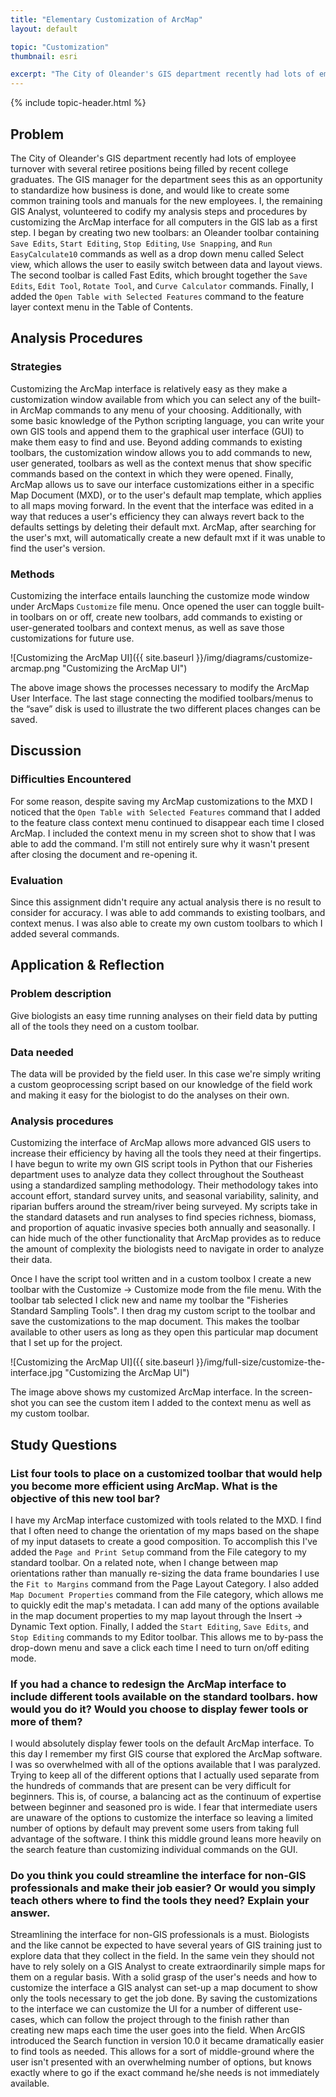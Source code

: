 ```yaml
---
title: "Elementary Customization of ArcMap"
layout: default

topic: "Customization"
thumbnail: esri

excerpt: "The City of Oleander's GIS department recently had lots of employee turnover with several retiree positions being filled by recent college graduates.  The GIS manager for the department sees this as an opportunity to standardize how business is done, and would like to create some common training tools and manuals for the new employees.  I, the remaining GIS Analyst, volunteered to codify my analysis steps and procedures by customizing the ArcMap interface for all computers in the GIS lab as a first step.  I began by creating two new toolbars: an Oleander toolbar containing Save Edits, Start Editing, Stop Editing, Use Snapping, and Run EasyCalculate10 commands as well as a drop down menu called Select view, which allows the user to easily switch between data and layout views.  The second toolbar is called Fast Edits, which brought together the Save Edits, Edit Tool, Rotate Tool, and Curve Calculator commands.  Finally, I added the `Open Table with Selected Features` command to the feature layer context menu in the Table of Contents."
---
```


{% include topic-header.html %}

## Problem

The City of Oleander's GIS department recently had lots of employee turnover with several retiree positions being filled by recent college graduates.  The GIS manager for the department sees this as an opportunity to standardize how business is done, and would like to create some common training tools and manuals for the new employees.  I, the remaining GIS Analyst, volunteered to codify my analysis steps and procedures by customizing the ArcMap interface for all computers in the GIS lab as a first step.  I began by creating two new toolbars: an Oleander toolbar containing `Save Edits`, `Start Editing`, `Stop Editing`, `Use Snapping`, and `Run EasyCalculate10` commands as well as a drop down menu called Select view, which allows the user to easily switch between data and layout views.  The second toolbar is called Fast Edits, which brought together the `Save Edits`, `Edit Tool`, `Rotate Tool`, and `Curve Calculator` commands.  Finally, I added the `Open Table with Selected Features` command to the feature layer context menu in the Table of Contents. 

## Analysis Procedures

### Strategies

Customizing the ArcMap interface is relatively easy as they make a customization window available from which you can select any of the built-in ArcMap commands to any menu of your choosing.  Additionally, with some basic knowledge of the Python scripting language, you can write your own GIS tools and append them to the graphical user interface (GUI) to make them easy to find and use.  Beyond adding commands to existing toolbars, the customization window allows you to add commands to new, user generated, toolbars as well as the context menus that show specific commands based on the context in which they were opened.  Finally, ArcMap allows us to save our interface customizations either in a specific Map Document (MXD), or to the user's default map template, which applies to all maps moving forward.  In the event that the interface was edited in a way that reduces a user's efficiency they can always revert back to the defaults settings by deleting their default mxt.  ArcMap, after searching for the user's mxt, will automatically create a new default mxt if it was unable to find the user's version.

### Methods

Customizing the interface entails launching the customize mode window under ArcMaps `Customize` file menu.  Once opened the user can toggle built-in toolbars on or off, create new toolbars, add commands to existing or user-generated toolbars and context menus, as well as save those customizations for future use.

![Customizing the ArcMap UI]({{ site.baseurl }}/img/diagrams/customize-arcmap.png "Customizing the ArcMap UI")

The above image shows the processes necessary to modify the ArcMap User Interface.  The last stage connecting the modified toolbars/menus to the “save” disk is used to illustrate the two different places changes can be saved.
## Discussion

### Difficulties Encountered

For some reason, despite saving my ArcMap customizations to the MXD I noticed that the `Open Table with Selected Features` command that I added to the feature class context menu continued to disappear each time I closed ArcMap.  I included the context menu in my screen shot to show that I was able to add the command.  I'm still not entirely sure why it wasn't present after closing the document and re-opening it.

### Evaluation

Since this assignment didn't require any actual analysis there is no result to consider for accuracy.  I was able to add commands to existing toolbars, and context menus.  I was also able to create my own custom toolbars to which I added several commands.

## Application & Reflection

### Problem description

Give biologists an easy time running analyses on their field data by putting all of the tools they need on a custom toolbar.

### Data needed

The data will be provided by the field user.  In this case we're simply writing a custom geoprocessing script based on our knowledge of the field work and making it easy for the biologist to do the analyses on their own.

### Analysis procedures

Customizing the interface of ArcMap allows more advanced GIS users to increase their efficiency by having all the tools they need at their fingertips.  I have begun to write my own GIS script tools in Python that our Fisheries department uses to analyze data they collect throughout the Southeast using a standardized sampling methodology.  Their methodology takes into account effort, standard survey units, and seasonal variability, salinity, and riparian buffers around the stream/river being surveyed.  My scripts take in the standard datasets and run analyses to find species richness, biomass, and proportion of aquatic invasive species both annually and seasonally. I can hide much of the other functionality that ArcMap provides as to reduce the amount of complexity the biologists need to navigate in order to analyze their data.

Once I have the script tool written and in a custom toolbox I create a new toolbar with the Customize -> Customize mode from the file menu.  With the toolbar tab selected I click new and name my toolbar the "Fisheries Standard Sampling Tools".  I then drag my custom script to the toolbar and save the customizations to the map document.  This makes the toolbar available to other users as long as they open this particular map document that I set up for the project.

![Customizing the ArcMap UI]({{ site.baseurl }}/img/full-size/customize-the-interface.jpg "Customizing the ArcMap UI")

The image above shows my customized ArcMap interface.  In the screen-shot you can see the custom item I added to the context menu as well as my custom toolbar.

## Study Questions

### List four tools to place on a customized toolbar that would help you become more efficient using ArcMap. What is the objective of this new tool bar?

I have my ArcMap interface customized with tools related to the MXD.  I find that I often need to change the orientation of my maps based on the shape of my input datasets to create a good composition.  To accomplish this I've added the `Page and Print Setup` command from the File category to my standard toolbar.  On a related note, when I change between map orientations rather than manually re-sizing the data frame boundaries I use the `Fit to Margins` command from the Page Layout Category.  I also added `Map Document Properties` command from the File category, which allows me to quickly edit the map's metadata.  I can add many of the options available in the map document properties to my map layout through the Insert -> Dynamic Text option.  Finally, I added the `Start Editing`, `Save Edits`, and `Stop Editing` commands to my Editor toolbar.  This allows me to by-pass the drop-down menu and save a click each time I need to turn on/off editing mode.

### If you had a chance to redesign the ArcMap interface to include different tools available on the standard toolbars. how would you do it? Would you choose to display fewer tools or more of them?

I would absolutely display fewer tools on the default ArcMap interface.  To this day I remember my first GIS course that explored the ArcMap software.  I was so overwhelmed with all of the options available that I was paralyzed. Trying to keep all of the different options that I actually used separate from the hundreds of commands that are present can be very difficult for beginners.  This is, of course, a balancing act as the continuum of expertise between beginner and seasoned pro is wide.  I fear that intermediate users are unaware of the options to customize the interface so leaving a limited number of options by default may prevent some users from taking full advantage of the software.  I think this middle ground leans more heavily on the search feature than customizing individual commands on the GUI.

### Do you think you could streamline the interface for non-GIS professionals and make their job easier? Or would you simply teach others where to find the tools they need? Explain your answer.

Streamlining the interface for non-GIS professionals is a must.  Biologists and the like cannot be expected to have several years of GIS training just to explore data that they collect in the field.  In the same vein they should not have to rely solely on a GIS Analyst to create extraordinarily simple maps for them on a regular basis.  With a solid grasp of the user's needs and how to customize the interface a GIS analyst can set-up a map document to show only the tools necessary to get the job done.  By saving the customizations to the interface we can customize the UI for a number of different use-cases, which can follow the project through to the finish rather than creating new maps each time the user goes into the field.  When ArcGIS introduced the Search function in version 10.0 it became dramatically easier to find tools as needed.  This allows for a sort of middle-ground where the user isn't presented with an overwhelming number of options, but knows exactly where to go if the exact command he/she needs is not immediately available.